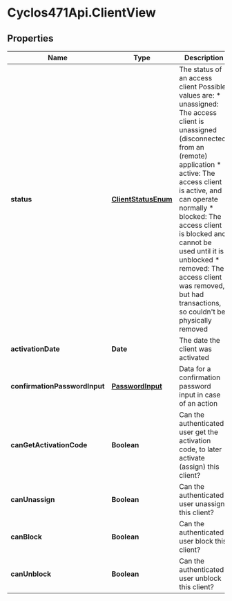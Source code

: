 # Cyclos471Api.ClientView

## Properties
Name | Type | Description | Notes
------------ | ------------- | ------------- | -------------
**status** | [**ClientStatusEnum**](ClientStatusEnum.md) | The status of an access client Possible values are: * unassigned: The access client is unassigned (disconnected) from an (remote) application * active: The access client is active, and can operate normally * blocked: The access client is blocked and cannot be used until it is unblocked * removed: The access client was removed, but had transactions, so couldn&#39;t be physically removed  | [optional] 
**activationDate** | **Date** | The date the client was activated | [optional] 
**confirmationPasswordInput** | [**PasswordInput**](PasswordInput.md) | Data for a confirmation password input in case of an action  | [optional] 
**canGetActivationCode** | **Boolean** | Can the authenticated user get the activation code, to later activate (assign) this client?  | [optional] 
**canUnassign** | **Boolean** | Can the authenticated user unassign this client? | [optional] 
**canBlock** | **Boolean** | Can the authenticated user block this client? | [optional] 
**canUnblock** | **Boolean** | Can the authenticated user unblock this client? | [optional] 


